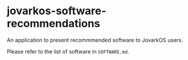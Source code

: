 # jovarkos-software-recommendations
An application to present recommmended software to JovarkOS users.


Please refer to the list of software in `SOFTWARE.md`. 
